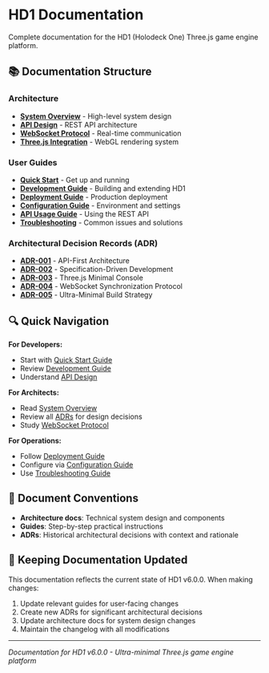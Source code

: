 # HD1 Documentation

Complete documentation for the HD1 (Holodeck One) Three.js game engine platform.

## 📚 Documentation Structure

### Architecture
- **[System Overview](architecture/overview.md)** - High-level system design
- **[API Design](architecture/api-design.md)** - REST API architecture  
- **[WebSocket Protocol](architecture/websocket.md)** - Real-time communication
- **[Three.js Integration](architecture/threejs.md)** - WebGL rendering system

### User Guides
- **[Quick Start](guides/quick-start.md)** - Get up and running
- **[Development Guide](guides/development.md)** - Building and extending HD1
- **[Deployment Guide](guides/deployment.md)** - Production deployment
- **[Configuration Guide](guides/configuration.md)** - Environment and settings
- **[API Usage Guide](guides/api-usage.md)** - Using the REST API
- **[Troubleshooting](guides/troubleshooting.md)** - Common issues and solutions

### Architectural Decision Records (ADR)
- **[ADR-001](adr/001-api-first-architecture.md)** - API-First Architecture
- **[ADR-002](adr/002-specification-driven-development.md)** - Specification-Driven Development
- **[ADR-003](adr/003-threejs-minimal-console.md)** - Three.js Minimal Console
- **[ADR-004](adr/004-websocket-synchronization.md)** - WebSocket Synchronization Protocol
- **[ADR-005](adr/005-ultra-minimal-build.md)** - Ultra-Minimal Build Strategy

## 🔍 Quick Navigation

**For Developers:**
- Start with [Quick Start Guide](guides/quick-start.md)
- Review [Development Guide](guides/development.md)
- Understand [API Design](architecture/api-design.md)

**For Architects:**
- Read [System Overview](architecture/overview.md)
- Review all [ADRs](adr/) for design decisions
- Study [WebSocket Protocol](architecture/websocket.md)

**For Operations:**
- Follow [Deployment Guide](guides/deployment.md)
- Configure via [Configuration Guide](guides/configuration.md)
- Use [Troubleshooting Guide](guides/troubleshooting.md)

## 📖 Document Conventions

- **Architecture docs**: Technical system design and components
- **Guides**: Step-by-step practical instructions
- **ADRs**: Historical architectural decisions with context and rationale

## 🔄 Keeping Documentation Updated

This documentation reflects the current state of HD1 v6.0.0. When making changes:

1. Update relevant guides for user-facing changes
2. Create new ADRs for significant architectural decisions
3. Update architecture docs for system design changes
4. Maintain the changelog with all modifications

---

*Documentation for HD1 v6.0.0 - Ultra-minimal Three.js game engine platform*
